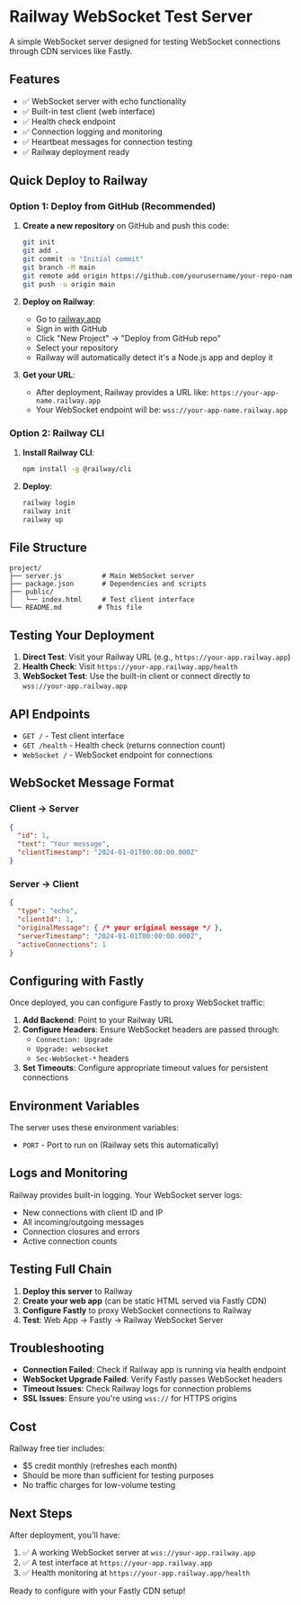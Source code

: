 # Railway WebSocket Test Server

A simple WebSocket server designed for testing WebSocket connections through CDN services like Fastly.

## Features

- ✅ WebSocket server with echo functionality
- ✅ Built-in test client (web interface)
- ✅ Health check endpoint
- ✅ Connection logging and monitoring
- ✅ Heartbeat messages for connection testing
- ✅ Railway deployment ready

## Quick Deploy to Railway

### Option 1: Deploy from GitHub (Recommended)

1. **Create a new repository** on GitHub and push this code:
   ```bash
   git init
   git add .
   git commit -m "Initial commit"
   git branch -M main
   git remote add origin https://github.com/yourusername/your-repo-name.git
   git push -u origin main
   ```

2. **Deploy on Railway**:
   - Go to [railway.app](https://railway.app)
   - Sign in with GitHub
   - Click "New Project" → "Deploy from GitHub repo"
   - Select your repository
   - Railway will automatically detect it's a Node.js app and deploy it

3. **Get your URL**:
   - After deployment, Railway provides a URL like: `https://your-app-name.railway.app`
   - Your WebSocket endpoint will be: `wss://your-app-name.railway.app`

### Option 2: Railway CLI

1. **Install Railway CLI**:
   ```bash
   npm install -g @railway/cli
   ```

2. **Deploy**:
   ```bash
   railway login
   railway init
   railway up
   ```

## File Structure

```
project/
├── server.js          # Main WebSocket server
├── package.json       # Dependencies and scripts
├── public/
│   └── index.html     # Test client interface
└── README.md         # This file
```

## Testing Your Deployment

1. **Direct Test**: Visit your Railway URL (e.g., `https://your-app.railway.app`)
2. **Health Check**: Visit `https://your-app.railway.app/health`
3. **WebSocket Test**: Use the built-in client or connect directly to `wss://your-app.railway.app`

## API Endpoints

- `GET /` - Test client interface
- `GET /health` - Health check (returns connection count)
- `WebSocket /` - WebSocket endpoint for connections

## WebSocket Message Format

### Client → Server
```json
{
  "id": 1,
  "text": "Your message",
  "clientTimestamp": "2024-01-01T00:00:00.000Z"
}
```

### Server → Client
```json
{
  "type": "echo",
  "clientId": 1,
  "originalMessage": { /* your original message */ },
  "serverTimestamp": "2024-01-01T00:00:00.000Z",
  "activeConnections": 1
}
```

## Configuring with Fastly

Once deployed, you can configure Fastly to proxy WebSocket traffic:

1. **Add Backend**: Point to your Railway URL
2. **Configure Headers**: Ensure WebSocket headers are passed through:
   - `Connection: Upgrade`
   - `Upgrade: websocket`
   - `Sec-WebSocket-*` headers
3. **Set Timeouts**: Configure appropriate timeout values for persistent connections

## Environment Variables

The server uses these environment variables:

- `PORT` - Port to run on (Railway sets this automatically)

## Logs and Monitoring

Railway provides built-in logging. Your WebSocket server logs:
- New connections with client ID and IP
- All incoming/outgoing messages
- Connection closures and errors
- Active connection counts

## Testing Full Chain

1. **Deploy this server** to Railway
2. **Create your web app** (can be static HTML served via Fastly CDN)
3. **Configure Fastly** to proxy WebSocket connections to Railway
4. **Test**: Web App → Fastly → Railway WebSocket Server

## Troubleshooting

- **Connection Failed**: Check if Railway app is running via health endpoint
- **WebSocket Upgrade Failed**: Verify Fastly passes WebSocket headers
- **Timeout Issues**: Check Railway logs for connection problems
- **SSL Issues**: Ensure you're using `wss://` for HTTPS origins

## Cost

Railway free tier includes:
- $5 credit monthly (refreshes each month)
- Should be more than sufficient for testing purposes
- No traffic charges for low-volume testing

## Next Steps

After deployment, you'll have:
1. ✅ A working WebSocket server at `wss://your-app.railway.app`
2. ✅ A test interface at `https://your-app.railway.app`
3. ✅ Health monitoring at `https://your-app.railway.app/health`

Ready to configure with your Fastly CDN setup!